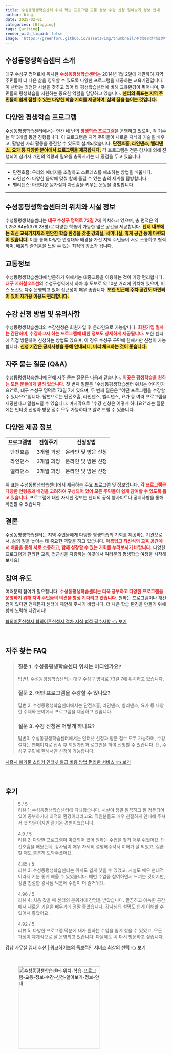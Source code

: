 ```yaml
---
title: 수성동평생학습센터 위치 학습 프로그램 교통 정보 수강 신청 알아보기 정보 안내
author: bing
date: 2025-02-01
categories: [Blogging]
tags: [writing]
render_with_liquid: false
image: 'https://greenforu.github.io/assets/img/thumbnail/수성동평생학습센터-위치-학습-프로그램-교통-정보-수강-신청-알아보기-정보-안내.webp'
---
```



<h2 id='평생학습센터소개'>수성동평생학습센터 소개</h2>

<p>대구 수성구 명덕로에 위치한 <b><span style="color: #ee2323;">수성동평생학습센터</span></b>는 2014년 1월 2일에 개관하여 지역 주민들이 더 나은 삶을 영위할 수 있도록 다양한 프로그램을 제공하는 교육기관입니다. 이 센터는 최첨단 시설을 갖추고 있어 타 평생학습센터에 비해 교육환경이 뛰어나며, 주민들의 평생학습을 지원하는 중요한 역할을 담당하고 있습니다. <b><span style="background-color: #ffe066;">센터의 목표는 지역 주민들이 쉽게 접할 수 있는 다양한 학습 기회를 제공하여, 삶의 질을 높이는 것입니다.</span></b></p>

<h2 id='프로그램소개'>다양한 평생학습 프로그램</h2>

<p>수성동평생학습센터에서는 연간 네 번의 <b><span style="color: #ee2323;">평생학습 프로그램</span></b>을 운영하고 있으며, 각 기수는 약 3개월 동안 진행됩니다. 이 프로그램은 지역 주민들이 새로운 지식과 기술을 배우고, 활발한 사회 활동을 증진할 수 있도록 설계되었습니다. <b><span style="background-color: #ffe066;">단전호흡, 라인댄스, 벨리댄스, 요가 등 다양한 분야에서 프로그램을 제공합니다.</span></b> 각 프로그램은 전문 강사에 의해 진행되어 참가자 개인의 역량과 필요를 충족시키는 데 중점을 두고 있습니다.</p>

<hr />

<ul>
    <li>단전호흡: 우리의 에너지를 조절하고 스트레스를 해소하는 방법을 배웁니다.</li>
    <li>라인댄스: 다양한 음악에 맞춰 함께 즐길 수 있는 춤의 세계를 탐방합니다.</li>
    <li>벨리댄스: 아름다운 몸가짐과 자신감을 키우는 운동을 경험합니다.</li>
</ul>

<hr />

<h2 id='시설정보'>수성동평생학습센터의 위치와 시설 정보</h2>

<p>수성동평생학습센터는 <b><span style="color: #ee2323;">대구 수성구 명덕로 73길 7</span></b>에 위치하고 있으며, 총 면적은 약 1,253.84㎡(379.28평)로 다양한 학습이 가능한 넓은 공간을 제공합니다. <b><span style="background-color: #ffe066;">센터 내부에는 최신 교육기자재와 편안한 학습 환경을 갖춘 강의실, 세미나실, 휴게 공간 등이 마련되어 있습니다.</span></b> 이를 통해 다양한 연령대와 배경을 가진 지역 주민들이 서로 소통하고 협력하며, 배움의 즐거움을 느낄 수 있는 최적의 장소가 됩니다.</p>

<h2 id='교통정보'>교통정보</h2>

<p>수성동평생학습센터에 방문하기 위해서는 대중교통을 이용하는 것이 가장 편리합니다. <b><span style="color: #ee2323;">대구 지하철 2호선</span></b>의 수성구청역에서 하차 후 도보로 약 10분 거리에 위치해 있으며, 버스 노선도 다수 운행되고 있어 접근성이 매우 좋습니다. <b><span style="background-color: #ffe066;">또한 인근에 주차 공간도 마련되어 있어 자가용 이용도 편리합니다.</span></b></p>

<h2 id='수강신청'>수강 신청 방법 및 유의사항</h2>

<p>수성동평생학습센터의 수강신청은 회원가입 후 온라인으로 가능합니다. <b><span style="color: #ee2323;">회원가입 절차는 간단하며, 수강하고자 하는 프로그램에 대한 정보도 상세하게 제공됩니다.</span></b> 또한 센터에 직접 방문하여 신청하는 방법도 있으며, 이 경우 수성구 구민에 한해서만 신청이 가능합니다. <b><span style="background-color: #ffe066;">신청 기간은 공지사항을 통해 안내되니, 미리 체크하는 것이 좋습니다.</span></b></p>

<h2 id='자주묻는질문'>자주 묻는 질문 (Q&A)</h2>

<p>수성동평생학습센터에 관해 자주 묻는 질문은 다음과 같습니다. <b><span style="color: #ee2323;">이곳은 평생학습을 원하는 모든 분들에게 열려 있습니다.</span></b> 첫 번째 질문은 "수성동평생학습센터 위치는 어디인가요?"로, 대구 수성구 명덕로 73길 7에 있으며, 두 번째 질문은 "어떤 프로그램을 수강할 수 있나요?"입니다. 답변으로는 단전호흡, 라인댄스, 벨리댄스, 요가 등 여러 프로그램을 제공한다고 말씀드릴 수 있습니다. 마지막으로 "수강 신청은 어떻게 하나요?"라는 질문에는 인터넷 신청과 방문 접수 모두 가능하다고 알려 드릴 수 있습니다.</p>

<h2 id='제공정보'>다양한 제공 정보</h2>

<table>
    <tr>
        <td style="text-align: center; height: 17px;"><b>프로그램명</b></td>
        <td style="text-align: center; height: 17px;"><b>진행주기</b></td>
        <td style="text-align: center; height: 17px;"><b>신청방법</b></td>
    </tr>
    <tr>
        <td style="text-align: center; height: 17px;">단전호흡</td>
        <td style="text-align: center; height: 17px;">3개월 과정</td>
        <td style="text-align: center; height: 17px;">온라인 및 방문 신청</td>
    </tr>
    <tr>
        <td style="text-align: center; height: 17px;">라인댄스</td>
        <td style="text-align: center; height: 17px;">3개월 과정</td>
        <td style="text-align: center; height: 17px;">온라인 및 방문 신청</td>
    </tr>
    <tr>
        <td style="text-align: center; height: 17px;">벨리댄스</td>
        <td style="text-align: center; height: 17px;">3개월 과정</td>
        <td style="text-align: center; height: 17px;">온라인 및 방문 신청</td>
    </tr>
</table>

<p>위 표는 수성동평생학습센터에서 제공하는 주요 프로그램 및 정보입니다. <b><span style="color: #ee2323;">각 프로그램은 다양한 연령층과 배경을 고려하여 구성되어 있어 모든 주민들이 쉽게 참여할 수 있도록 돕고 있습니다.</span></b> 프로그램에 대한 자세한 정보는 센터의 공식 웹사이트나 공지사항을 통해 확인할 수 있습니다.</p>

<h2 id='결론'>결론</h2>

<p>수성동평생학습센터는 지역 주민들에게 다양한 평생학습의 기회를 제공하는 기관으로서, 삶의 질을 높이는 데 중요한 역할을 하고 있습니다. <b><span style="color: #ee2323;">아름답고 최신식의 교육 공간에서 배움을 통해 서로 소통하고, 함께 성장할 수 있는 기회를 누려보시기 바랍니다.</span></b> 다양한 프로그램과 편리한 교통, 접근성을 자랑하는 이곳에서 여러분의 평생학습 여정을 시작해 보세요!</p>

<h2 id='참여유도'>참여 유도</h2>

<p>여러분의 참여가 필요합니다. <b><span style="color: #ee2323;">수성동평생학습센터는 더욱 풍부하고 다양한 프로그램을 운영하기 위해 지역 주민들의 의견을 항상 기다리고 있습니다.</span></b> 원하는 프로그램이나 개선점이 있다면 언제든지 센터에 제안해 주시기 바랍니다. 더 나은 학습 환경을 만들기 위해 함께 노력해 나갑시다!</p>


<p><a class="click-button" title="협의이혼신청서 합의이혼신청서 절차 서식 법적 필수사항" href="https://greenforu.github.io/posts/%ED%98%91%EC%9D%98%EC%9D%B4%ED%98%BC%EC%8B%A0%EC%B2%AD%EC%84%9C-%ED%95%A9%EC%9D%98%EC%9D%B4%ED%98%BC%EC%8B%A0%EC%B2%AD%EC%84%9C-%EC%A0%88%EC%B0%A8-%EC%84%9C%EC%8B%9D-%EB%B2%95%EC%A0%81-%ED%95%84%EC%88%98%EC%82%AC%ED%95%AD/" rel="dofollow">협의이혼신청서 합의이혼신청서 절차 서식 법적 필수사항 👈 보기</a></p><br>
<h2 id='자주_찾는_FAQ'>자주 찾는 FAQ</h2>
<div itemscope="" itemtype="https://schema.org/FAQPage"> 
<blockquote> 
<div itemscope="" itemprop="mainEntity" itemtype="https://schema.org/Question"> 
<h3 itemprop="name">질문 1. 수성동평생학습센터 위치는 어디인가요?</h3> 
<div itemscope="" itemprop="acceptedAnswer" itemtype="https://schema.org/Answer"> 
<span itemprop="text"> 
<p>답변1. 수성동평생학습센터는 대구 수성구 명덕로 73길 7에 위치하고 있습니다.</p> 
</span> 
</div> 
</div> 

<div itemscope="" itemprop="mainEntity" itemtype="https://schema.org/Question"> 
<h3 itemprop="name">질문 2. 어떤 프로그램을 수강할 수 있나요?</h3> 
<div itemscope="" itemprop="acceptedAnswer" itemtype="https://schema.org/Answer"> 
<span itemprop="text"> 
<p>답변 2. 수성동평생학습센터에서는 단전호흡, 라인댄스, 벨리댄스, 요가 등 다양한 주제와 분야에서 프로그램을 제공하고 있습니다.</p> 
</span> 
</div> 
</div> 

<div itemscope="" itemprop="mainEntity" itemtype="https://schema.org/Question"> 
<h3 itemprop="name">질문 3. 수강 신청은 어떻게 하나요?</h3> 
<div itemscope="" itemprop="acceptedAnswer" itemtype="https://schema.org/Answer"> 
<span itemprop="text"> 
<p>답변3. 수성동평생학습센터에서는 인터넷 신청과 방문 접수 모두 가능하며, 수강절차는 웹페이지로 접속 후 회원가입과 로그인을 하여 신청할 수 있습니다. 단, 수성구 구민에 한해서만 신청이 가능합니다.</p> 
</span> 
</div> 
</div> 

</blockquote> 
</div>
<p><a class="click-button" title="시흥시 폐기물 스티커 인터넷 발급 비용 방법 편리한 서비스" href="https://greenforu.github.io/posts/%EC%8B%9C%ED%9D%A5%EC%8B%9C-%ED%8F%90%EA%B8%B0%EB%AC%BC-%EC%8A%A4%ED%8B%B0%EC%BB%A4-%EC%9D%B8%ED%84%B0%EB%84%B7-%EB%B0%9C%EA%B8%89-%EB%B9%84%EC%9A%A9-%EB%B0%A9%EB%B2%95-%ED%8E%B8%EB%A6%AC%ED%95%9C-%EC%84%9C%EB%B9%84%EC%8A%A4/" rel="dofollow">시흥시 폐기물 스티커 인터넷 발급 비용 방법 편리한 서비스 👈 보기</a></p><br>
<h2 id='후기'>후기</h2>
<div itemscope itemtype="https://schema.org/Product">
  <blockquote>
  <div itemprop="review" itemscope itemtype="https://schema.org/Review">
      <div itemprop="reviewRating" itemscope itemtype="https://schema.org/Rating"> <span itemprop="ratingValue">5</span> / <span itemprop="bestRating">5</span> </div>
      <span itemprop="reviewBody">리뷰 1: 수성동평생학습센터에 다녀왔습니다. 시설이 정말 깔끔하고 잘 정돈되어 있어 공부하기에 최적의 환경이더라고요. 직원분들도 매우 친절하게 안내해 주셔서 첫 방문이지만 즐거운 경험이었습니다.</span>
  </div>
  <br>
  <div itemprop="review" itemscope itemtype="https://schema.org/Review">
      <div itemprop="reviewRating" itemscope itemtype="https://schema.org/Rating"> <span itemprop="ratingValue">4.9</span> / <span itemprop="bestRating">5</span> </div>
      <span itemprop="reviewBody">리뷰 2: 다양한 프로그램이 마련되어 있어 원하는 수업을 찾기 매우 쉬웠어요. 단전호흡을 배웠는데, 강사님이 매우 자세히 설명해주셔서 이해가 잘 되었고, 실습할 때도 충분히 도와주셨어요.</span>
  </div>
  <br>
  <div itemprop="review" itemscope itemtype="https://schema.org/Review">
      <div itemprop="reviewRating" itemscope itemtype="https://schema.org/Rating"> <span itemprop="ratingValue">4.85</span> / <span itemprop="bestRating">5</span> </div>
      <span itemprop="reviewBody">리뷰 3: 수성동평생학습센터는 위치도 쉽게 찾을 수 있었고, 시설도 매우 현대적이라서 기분 좋게 배울 수 있었습니다. 매번 수업을 참여하면서 느끼는 것이지만, 정말 친절한 강사님 덕분에 수업이 더 즐거워요.</span>
  </div>
  <br>
  <div itemprop="review" itemscope itemtype="https://schema.org/Review">
      <div itemprop="reviewRating" itemscope itemtype="https://schema.org/Rating"> <span itemprop="ratingValue">4.96</span> / <span itemprop="bestRating">5</span> </div>
      <span itemprop="reviewBody">리뷰 4: 처음 갔을 때 센터의 분위기에 감명을 받았습니다. 깔끔하고 아늑한 공간에서 새로운 기술을 배우기에 정말 좋았습니다. 강사님의 설명도 쉽게 이해할 수 있어서 좋았어요.</span>
  </div>
  <br>
  <div itemprop="review" itemscope itemtype="https://schema.org/Review">
      <div itemprop="reviewRating" itemscope itemtype="https://schema.org/Rating"> <span itemprop="ratingValue">4.92</span> / <span itemprop="bestRating">5</span> </div>
      <span itemprop="reviewBody">리뷰 5: 다양한 프로그램 덕분에 내가 원하는 수업을 쉽게 찾을 수 있었고, 모든 과정이 체계적으로 잘 운영되고 있습니다. 다음에도 꼭 다시 방문하고 싶습니다.</span>
  </div>
  </blockquote>
</div>
<p><a class="click-button" title="강남 사무실 임대 추천 | 워크하이브의 독보적인 서비스 최상의 선택" href="https://greenforu.github.io/posts/%EA%B0%95%EB%82%A8-%EC%82%AC%EB%AC%B4%EC%8B%A4-%EC%9E%84%EB%8C%80-%EC%B6%94%EC%B2%9C-%EC%9B%8C%ED%81%AC%ED%95%98%EC%9D%B4%EB%B8%8C%EC%9D%98-%EB%8F%85%EB%B3%B4%EC%A0%81%EC%9D%B8-%EC%84%9C%EB%B9%84%EC%8A%A4-%EC%B5%9C%EC%83%81%EC%9D%98-%EC%84%A0%ED%83%9D/" rel="dofollow">강남 사무실 임대 추천 | 워크하이브의 독보적인 서비스 최상의 선택 👈 보기</a></p><br>
<figure class="image"><img src="https://greenforu.github.io/assets/img/thumbnail/수성동평생학습센터-위치-학습-프로그램-교통-정보-수강-신청-알아보기-정보-안내.webp" alt="수성동평생학습센터-위치-학습-프로그램-교통-정보-수강-신청-알아보기-정보-안내" width="256" height="256"></figure>
